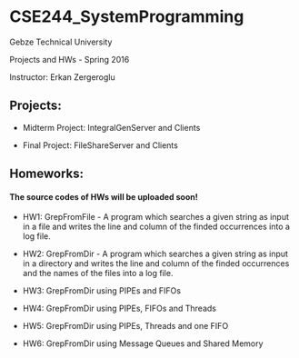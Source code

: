 # CSE244_SystemProgramming
Gebze Technical University

Projects and HWs - Spring 2016

Instructor: Erkan Zergeroglu

## Projects:

* Midterm Project: IntegralGenServer and Clients

* Final Project: FileShareServer and Clients

## Homeworks:

#### The source codes of HWs will be uploaded soon!

* HW1: GrepFromFile - A program which searches a given string as input in a file and writes 
the line and column of the finded occurrences into a log file.

* HW2: GrepFromDir - A program which searches a given string as input in a directory and writes 
the line and column of the finded occurrences and the names of the files into a log file.

* HW3: GrepFromDir using PIPEs and FIFOs

* HW4: GrepFromDir using PIPEs, FIFOs and Threads

* HW5: GrepFromDir using PIPEs, Threads and one FIFO

* HW6: GrepFromDir using Message Queues and Shared Memory
